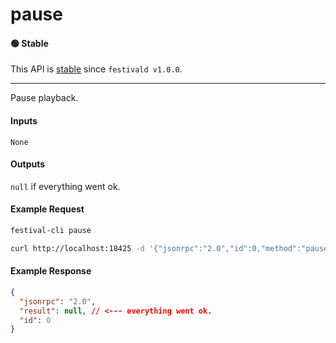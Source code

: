 # pause

#### 🟢 Stable
This API is [stable](/api-stability/marker.md) since `festivald v1.0.0`.

---

Pause playback.

#### Inputs
`None`

#### Outputs
`null` if everything went ok.

#### Example Request
```bash
festival-cli pause
```
```bash
curl http://localhost:18425 -d '{"jsonrpc":"2.0","id":0,"method":"pause"}'
```

#### Example Response
```json
{
  "jsonrpc": "2.0",
  "result": null, // <--- everything went ok.
  "id": 0
}
```
